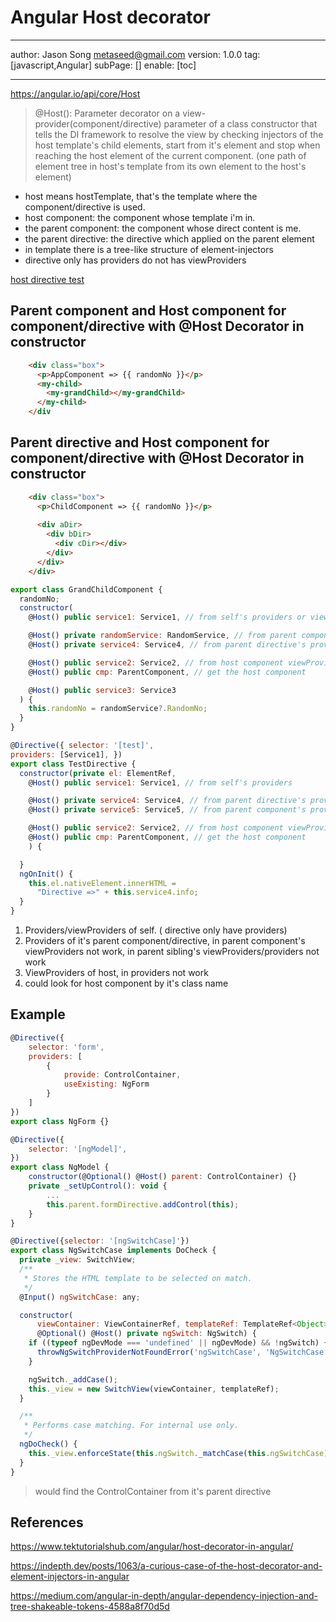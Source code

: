 # Angular Host decorator
---
author: Jason Song <metaseed@gmail.com>
version: 1.0.0
tag: [javascript,Angular]
subPage: []
enable: [toc]

---
https://angular.io/api/core/Host
> @Host(): Parameter decorator on a view-provider(component/directive) parameter of a class constructor that tells the DI framework to resolve the view by checking injectors of the host template's child elements, start from it's element and stop when reaching the host element of the current component. (one path of element tree in host's template from its own element to the host's element)

* host means hostTemplate, that's the template where the component/directive is used.
* host component: the component whose template i'm in.
* the parent component: the component whose direct content is me.
* the parent directive: the directive which applied on the parent element
* in template there is a tree-like structure of element-injectors
* directive only has providers do not has viewProviders

[host directive test](https://stackblitz.com/edit/angular-ivy-aeuedh)

## Parent component and Host component for component/directive with @Host Decorator in constructor
```html
    <div class="box">
      <p>AppComponent => {{ randomNo }}</p>
      <my-child>
        <my-grandChild></my-grandChild>
      </my-child>
    </div

```

## Parent directive and Host component for component/directive with @Host Decorator in constructor
```html
    <div class="box">
      <p>ChildComponent => {{ randomNo }}</p>
 
      <div aDir>
        <div bDir>
          <div cDir></div>
        </div>
      </div>
    </div>
```
```js
export class GrandChildComponent {
  randomNo;
  constructor(
    @Host() public service1: Service1, // from self's providers or viewProviders

    @Host() private randomService: RandomService, // from parent component's providers, i'm the content of the child-component
    @Host() private service4: Service4, // from parent directive's providers

    @Host() public service2: Service2, // from host component viewProviders
    @Host() public cmp: ParentComponent, // get the host component

    @Host() public service3: Service3
  ) {
    this.randomNo = randomService?.RandomNo;
  }
}

@Directive({ selector: '[test]',
providers: [Service1], })
export class TestDirective {
  constructor(private el: ElementRef,
    @Host() public service1: Service1, // from self's providers

    @Host() private service4: Service4, // from parent directive's providers
    @Host() private service5: Service5, // from parent component's providers

    @Host() public service2: Service2, // from host component viewProviders
    @Host() public cmp: ParentComponent, // get the host component
    ) {

  }
  ngOnInit() {
    this.el.nativeElement.innerHTML =
      "Directive =>" + this.service4.info;
  }
}

```
1. Providers/viewProviders of self. ( directive only have providers)
1. Providers of it's parent component/directive, in parent component's viewProviders not work, in parent sibling's viewProviders/providers not work
1. ViewProviders of host, in providers not work
1. could look for host component by it's class name
## Example
```js
@Directive({
    selector: 'form',
    providers: [
        {
            provide: ControlContainer,
            useExisting: NgForm
        }
    ]
})
export class NgForm {}

@Directive({
    selector: '[ngModel]',
})
export class NgModel {
    constructor(@Optional() @Host() parent: ControlContainer) {}
    private _setUpControl(): void {
        ...
        this.parent.formDirective.addControl(this);
    }
}
```
```js
@Directive({selector: '[ngSwitchCase]'})
export class NgSwitchCase implements DoCheck {
  private _view: SwitchView;
  /**
   * Stores the HTML template to be selected on match.
   */
  @Input() ngSwitchCase: any;

  constructor(
      viewContainer: ViewContainerRef, templateRef: TemplateRef<Object>,
      @Optional() @Host() private ngSwitch: NgSwitch) {
    if ((typeof ngDevMode === 'undefined' || ngDevMode) && !ngSwitch) {
      throwNgSwitchProviderNotFoundError('ngSwitchCase', 'NgSwitchCase');
    }

    ngSwitch._addCase();
    this._view = new SwitchView(viewContainer, templateRef);
  }

  /**
   * Performs case matching. For internal use only.
   */
  ngDoCheck() {
    this._view.enforceState(this.ngSwitch._matchCase(this.ngSwitchCase));
  }
}

```

> would find the ControlContainer from it's parent directive
## References

https://www.tektutorialshub.com/angular/host-decorator-in-angular/

https://indepth.dev/posts/1063/a-curious-case-of-the-host-decorator-and-element-injectors-in-angular

https://medium.com/angular-in-depth/angular-dependency-injection-and-tree-shakeable-tokens-4588a8f70d5d